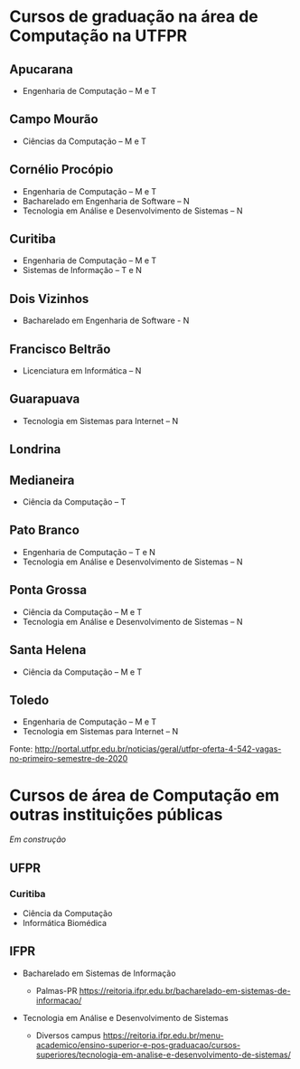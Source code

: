 # Cursos de graduação na área de Computação na UTFPR

## Apucarana
-  Engenharia de Computação – M e T

## Campo Mourão
- Ciências da Computação – M e T

## Cornélio Procópio
- Engenharia de Computação – M e T
- Bacharelado em Engenharia de Software – N
- Tecnologia em Análise e Desenvolvimento de Sistemas – N

## Curitiba
- Engenharia de Computação – M e T
- Sistemas de Informação – T e N

## Dois Vizinhos
- Bacharelado em Engenharia de Software - N

## Francisco Beltrão
- Licenciatura em Informática – N

## Guarapuava
- Tecnologia em Sistemas para Internet – N

## Londrina

## Medianeira
- Ciência da Computação – T

## Pato Branco
- Engenharia de Computação – T e N
- Tecnologia em Análise e Desenvolvimento de Sistemas – N

## Ponta Grossa
- Ciência da Computação – M e T
- Tecnologia em Análise e Desenvolvimento de Sistemas – N

## Santa Helena
- Ciência da Computação  – M e T

## Toledo
- Engenharia de Computação – M e T
- Tecnologia em Sistemas para Internet – N

Fonte: http://portal.utfpr.edu.br/noticias/geral/utfpr-oferta-4-542-vagas-no-primeiro-semestre-de-2020


# Cursos de área de Computação em outras instituições públicas

*Em construção*

## UFPR

### Curitiba

- Ciência da Computação
- Informática Biomédica

## IFPR

- Bacharelado em Sistemas de Informação
  - Palmas-PR https://reitoria.ifpr.edu.br/bacharelado-em-sistemas-de-informacao/

- Tecnologia em Análise e Desenvolvimento de Sistemas
  - Diversos campus https://reitoria.ifpr.edu.br/menu-academico/ensino-superior-e-pos-graduacao/cursos-superiores/tecnologia-em-analise-e-desenvolvimento-de-sistemas/
  
